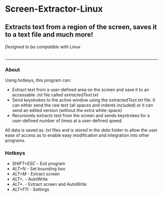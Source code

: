 # Screen-Extractor-Linux
<h2>Extracts text from a region of the screen, saves it to a text file and much more!</h2>
<h6>Designed to be compatible with Linux</h6>

---

<h3>About</h3>

Using hotkeys, this program can:
* Extract text from a user-defined area on the screen and save it to an accessable <i>.txt</i> file called <i>extractedText.txt</i>
* Send keystrokes to the active window using the <i>extractedText.txt</i> file. It can either send the raw text (all spaces and indents included) or it can send an edited version (without the extra white-space)
* Recursively extracts text from the screen and sends keystrokes for a user-defined number of times at a user-defined speed.

All data is saved as <i>.txt</i> files and is stored in the <i>data</i> folder to allow the user ease of access as to enable easy modification and integration into other programs.

<h3>Hotkeys</h3>

* <i>SHIFT+ESC</i> - Exit program
* <i>ALT+N</i> - Set bounding box
* <i>ALT+M</i> - Extract screen
* <i>ALT+,</i> - AutoWrite
* <i>ALT+.</i> - Extract screen and AutoWrite
* <i>ALT+F11</i> - Settings
